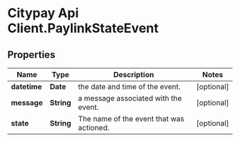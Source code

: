 # Citypay Api Client.PaylinkStateEvent

## Properties

Name | Type | Description | Notes
------------ | ------------- | ------------- | -------------
**datetime** | **Date** | the date and time of the event. | [optional] 
**message** | **String** | a message associated with the event. | [optional] 
**state** | **String** | The name of the event that was actioned. | [optional] 


